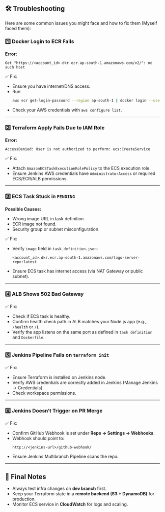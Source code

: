 
## 🛠️ Troubleshooting

Here are some common issues you might face and how to fix them (Myself faced them):

### 1️⃣ Docker Login to ECR Fails
**Error:**
```
Get "https://<account_id>.dkr.ecr.ap-south-1.amazonaws.com/v2/": no such host
```
✅ Fix:
- Ensure you have internet/DNS access.
- Run:
  ```bash
  aws ecr get-login-password --region ap-south-1 | docker login --username AWS --password-stdin <account_id>.dkr.ecr.ap-south-1.amazonaws.com
  ```
- Check your AWS credentials with `aws configure list`.

---

### 2️⃣ Terraform Apply Fails Due to IAM Role
**Error:**
```
AccessDenied: User is not authorized to perform: ecs:CreateService
```
✅ Fix:
- Attach `AmazonECSTaskExecutionRolePolicy` to the ECS execution role.
- Ensure Jenkins AWS credentials have `AdministratorAccess` or required ECS/ECR/ALB permissions.

---

### 3️⃣ ECS Task Stuck in `PENDING`
**Possible Causes:**
- Wrong image URL in task definition.
- ECR image not found.
- Security group or subnet misconfiguration.

✅ Fix:
- Verify `image` field in `task_definition.json`:
  ```
  <account_id>.dkr.ecr.ap-south-1.amazonaws.com/logo-server-repo:latest
  ```
- Ensure ECS task has internet access (via NAT Gateway or public subnet).

---

### 4️⃣ ALB Shows 502 Bad Gateway
✅ Fix:
- Check if ECS task is healthy.
- Confirm health check path in ALB matches your Node.js app (e.g., `/health` or `/`).
- Verify the app listens on the same port as defined in `task definition` and `Dockerfile`.

---

### 5️⃣ Jenkins Pipeline Fails on `terraform init`
✅ Fix:
- Ensure Terraform is installed on Jenkins node.
- Verify AWS credentials are correctly added in Jenkins (Manage Jenkins → Credentials).
- Check workspace permissions.

---

### 6️⃣ Jenkins Doesn’t Trigger on PR Merge
✅ Fix:
- Confirm GitHub Webhook is set under **Repo → Settings → Webhooks**.
- Webhook should point to:
  ```
  http://<jenkins-url>/github-webhook/
  ```
- Ensure Jenkins Multibranch Pipeline scans the repo.

---

## 🎯 Final Notes
- Always test infra changes on **dev branch** first.
- Keep your Terraform state in a **remote backend (S3 + DynamoDB)** for production.
- Monitor ECS service in **CloudWatch** for logs and scaling.

